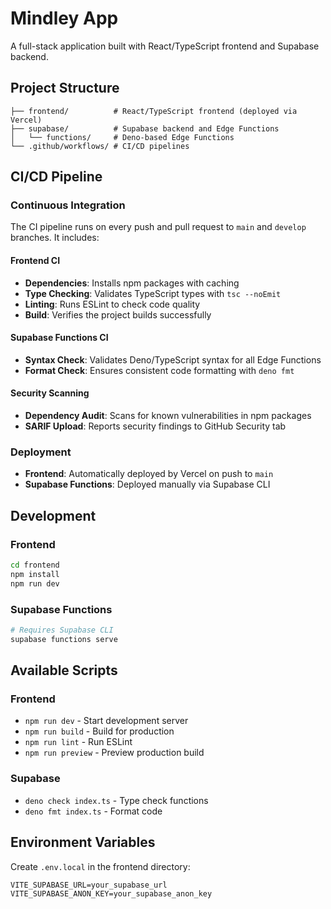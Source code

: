 # Mindley App

A full-stack application built with React/TypeScript frontend and Supabase backend.

## Project Structure

```
├── frontend/          # React/TypeScript frontend (deployed via Vercel)
├── supabase/          # Supabase backend and Edge Functions
│   └── functions/     # Deno-based Edge Functions
└── .github/workflows/ # CI/CD pipelines
```

## CI/CD Pipeline

### Continuous Integration

The CI pipeline runs on every push and pull request to `main` and `develop` branches. It includes:

#### Frontend CI

- **Dependencies**: Installs npm packages with caching
- **Type Checking**: Validates TypeScript types with `tsc --noEmit`
- **Linting**: Runs ESLint to check code quality
- **Build**: Verifies the project builds successfully

#### Supabase Functions CI

- **Syntax Check**: Validates Deno/TypeScript syntax for all Edge Functions
- **Format Check**: Ensures consistent code formatting with `deno fmt`

#### Security Scanning

- **Dependency Audit**: Scans for known vulnerabilities in npm packages
- **SARIF Upload**: Reports security findings to GitHub Security tab

### Deployment

- **Frontend**: Automatically deployed by Vercel on push to `main`
- **Supabase Functions**: Deployed manually via Supabase CLI

## Development

### Frontend

```bash
cd frontend
npm install
npm run dev
```

### Supabase Functions

```bash
# Requires Supabase CLI
supabase functions serve
```

## Available Scripts

### Frontend

- `npm run dev` - Start development server
- `npm run build` - Build for production
- `npm run lint` - Run ESLint
- `npm run preview` - Preview production build

### Supabase

- `deno check index.ts` - Type check functions
- `deno fmt index.ts` - Format code

## Environment Variables

Create `.env.local` in the frontend directory:

```
VITE_SUPABASE_URL=your_supabase_url
VITE_SUPABASE_ANON_KEY=your_supabase_anon_key
```
